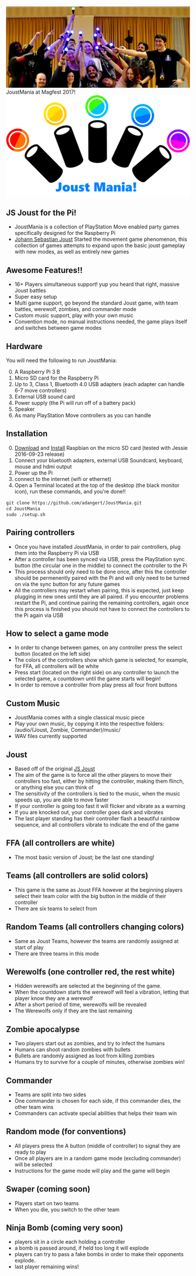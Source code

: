 ![Magfest 2017](logo/magfest.jpg)
JoustMania at Magfest 2017!
![PiParty Logo](logo/PiPartyLogo2.png)

JS Joust for the Pi!
--------------------------------------

* JoustMania is a collection of PlayStation Move enabled party games specifically designed for the Raspberry Pi
* [Johann Sebastian Joust](http://www.jsjoust.com/) Started the movement game phenomenon, this collection of games attempts to expand upon the basic joust gameplay with new modes, as well as entirely new games

Awesome Features!!
--------------------------------------

* 16+ Players simultaneous support! yup you heard that right, massive Joust battles
* Super easy setup
* Multi game support, go beyond the standard Joust game, with team battles, werewolf, zombies, and commander mode
* Custom music support, play with your own music
* Convention mode, no manual instructions needed, the game plays itself and switches between game modes

Hardware
---------------------------
You will need the following to run JoustMania:

0. A Raspberry Pi 3 B
0. Micro SD card for the Raspberry Pi
0. Up to 3, Class 1, Bluetooth 4.0 USB adapters (each adapter can handle 6-7 move controllers)
0. External USB sound card
0. Power supply (the Pi will run off of a battery pack)
0. Speaker
0. As many PlayStation Move controllers as you can handle

Installation
---------------------------

0. [Download](https://www.raspberrypi.org/downloads/raspbian/) and [Install](https://www.raspberrypi.org/documentation/installation/installing-images/README.md) Raspbian on the micro SD card (tested with Jessie 2016-09-23 release)
0. Connect your bluetooth adapters, external USB Soundcard, keyboard, mouse and hdmi output
0. Power up the Pi
0. connect to the internet (wifi or ethernet)
0. Open a Terminal located at the top of the desktop (the black monitor icon), run these commands, and you're done!!
```
git clone https://github.com/adangert/JoustMania.git
cd JoustMania
sudo ./setup.sh
```

Pairing controllers
---------------------------

* Once you have installed JoustMania, in order to pair controllers, plug them into the Raspberry Pi via USB
* After a controller has been synced via USB, press the PlayStation sync button (the circular one in the middle) to connect the controller to the Pi
* This process should only need to be done once, after this the controller should be permenently paired with the Pi and will only need to be turned on via the sync button for any future games
* All the controllers may restart when pairing, this is expected, just keep plugging in new ones until they are all paired. if you encounter problems restart the Pi, and continue pairing the remaining controllers, again once this process is finished you should not have to connect the controllers to the Pi again via USB

How to select a game mode
---------------------------------
* In order to change between games, on any controller press the select button (located on the left side)
* The colors of the controllers show which game is selected, for example, for FFA, all controllers will be white
* Press start (located on the right side) on any controller to launch the selected game, a countdown until the game starts will begin!
* In order to remove a controller from play press all four front buttons

Custom Music
---------------------------------
* JoustMania comes with a single classical music piece
* Play your own music, by copying it into the respective folders: /audio/(Joust, Zombie, Commander)/music/
* WAV files currently supported

Joust
---------------------------------
* Based off of the original [JS Joust](http://www.jsjoust.com/)
* The aim of the game is to force all the other players to move their controllers too fast, either by hitting the controller, making them flinch, or anything else you can think of
* The sensitivity of the controllers is tied to the music, when the music speeds up, you are able to move faster
* If your controller is going too fast it will flicker and vibrate as a warning
* If you are knocked out, your controller goes dark and vibrates
* The last player standing has their controller flash a beautiful rainbow sequence, and all controllers vibrate to indicate the end of the game


 FFA (all controllers are white)
 ---------------------------------
 * The most basic version of Joust; be the last one standing!

 Teams (all controllers are solid colors)
 ---------------------------------
 * This game is the same as Joust FFA however at the beginning players select their team color with the big button in the middle of their controller
 * There are six teams to select from

 Random Teams (all controllers changing colors)
 ---------------------------------
 * Same as Joust Teams, however the teams are randomly assigned at start of play
 * There are three teams in this mode

 Werewolfs (one controller red, the rest white)
 ---------------------------------
 * Hidden werewolfs are selected at the beginning of the game.
 * When the countdown starts the werewolf will feel a vibration, letting that player know they are a werewolf
 * After a short period of time, werewolfs will be revealed
 * The Werewolfs only if they are the last remaining

 Zombie apocalypse
 ---------------------------------
 * Two players start out as zombies, and try to infect the humans
 * Humans can shoot random zombies with bullets
 * Bullets are randomly assigned as loot from killing zombies
 * Humans try to survive for a couple of minutes, otherwise zombies win!
 
 Commander
 ---------------------------------
 * Teams are split into two sides
 * One commander is chosen for each side, if this commander dies, the other team wins
 * Commanders can activate special abilities that helps their team win
 
  Random mode (for conventions)
  ---------------------------------
  * All players press the A button (middle of controller) to signal they are ready to play
  * Once all players are in a random game mode (excluding commander) will be selected
  * Instructions for the game mode will play and the game will begin
 
  Swaper (coming soon)
  ---------------------------------
  * Players start on two teams
  * When you die, you switch to the other team
  
  Ninja Bomb (coming very soon)
  ---------------------------------
  * players sit in a circle each holding a controller
  * a bomb is passed around, if held too long it will explode
  * players can try to pass a fake bombs in order to make their opponents explode.
  * last player remaining wins!
